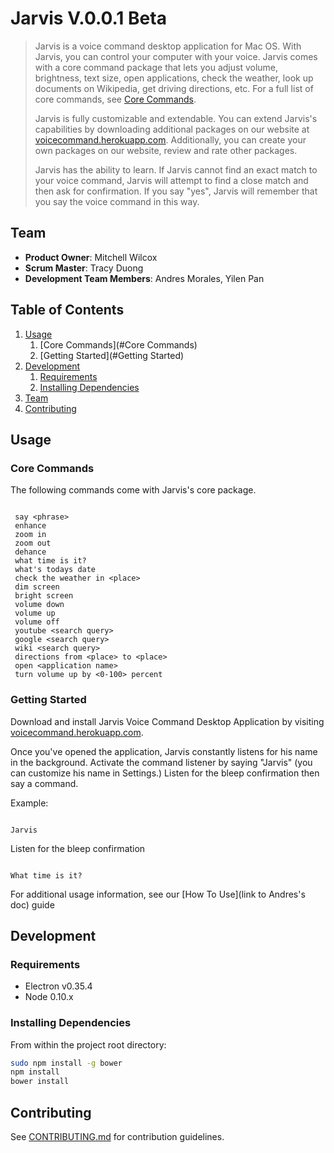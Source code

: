 # Jarvis V.0.0.1 Beta

> Jarvis is a voice command desktop application for Mac OS.  With Jarvis, you can control your computer with your voice.  Jarvis comes with a core command package that lets you adjust volume, brightness, text size, open applications, check the weather, look up documents on Wikipedia, get driving directions, etc.  For a full list of core commands, see [Core Commands](#Core-Commands).
>
>
> Jarvis is fully customizable and extendable.  You can extend Jarvis's capabilities by downloading additional packages on our website at [voicecommand.herokuapp.com](https://voicecommand.herokuapp.com).  Additionally, you can create your own packages on our website, review and rate other packages.   
>
>
> Jarvis has the ability to learn.  If Jarvis cannot find an exact match to your voice command, Jarvis will attempt to find a close match and then ask for confirmation.  If you say "yes", Jarvis will remember that you say the voice command in this way.  

## Team

- __Product Owner__: Mitchell Wilcox
- __Scrum Master__: Tracy Duong
- __Development Team Members__: Andres Morales, Yilen Pan

## Table of Contents

1. [Usage](#Usage)
    1. [Core Commands](#Core Commands)
    1. [Getting Started](#Getting Started)
1. [Development](#development)
    1. [Requirements](#requirements)
    1. [Installing Dependencies](#installing-dependencies)
1. [Team](#team)
1. [Contributing](#contributing)

## Usage

### Core Commands
 The following commands come with Jarvis's core package.
<pre><code>
 say &ltphrase>
 enhance
 zoom in
 zoom out
 dehance
 what time is it?
 what's todays date
 check the weather in &ltplace>
 dim screen
 bright screen
 volume down
 volume up
 volume off
 youtube &ltsearch query>
 google &ltsearch query>
 wiki &ltsearch query>
 directions from &ltplace> to &ltplace>
 open &ltapplication name>
 turn volume up by &lt0-100> percent
</code></pre>

### Getting Started

Download and install Jarvis Voice Command Desktop Application by visiting [voicecommand.herokuapp.com](http://voicecommand.herokuapp.com).

Once you've opened the application, Jarvis constantly listens for his name in the background.  Activate the command listener by saying "Jarvis" (you can customize his name in Settings.)  Listen for the bleep confirmation then say a command.

Example:

<pre><code>
Jarvis
</code></pre>

Listen for the bleep confirmation

<pre><code>
What time is it?
</code></pre>

For additional usage information, see our [How To Use](link to Andres's doc) guide

## Development

### Requirements

- Electron v0.35.4
- Node 0.10.x


### Installing Dependencies

From within the project root directory:

```sh
sudo npm install -g bower
npm install
bower install
```

## Contributing

See [CONTRIBUTING.md](CONTRIBUTING.md) for contribution guidelines.
